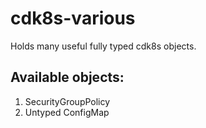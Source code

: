 # cdk8s-various

Holds many useful fully typed cdk8s objects.

## Available objects:

1. SecurityGroupPolicy 
2. Untyped ConfigMap
